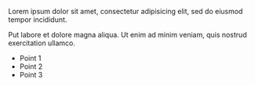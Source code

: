 Lorem ipsum dolor sit amet, consectetur adipisicing elit, sed do eiusmod tempor incididunt.

Put labore et dolore magna aliqua. Ut enim ad minim veniam, quis nostrud exercitation ullamco.

* Point 1
* Point 2
* Point 3
